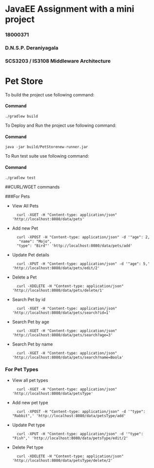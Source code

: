 # JavaEE Assignment with a mini project


### 18000371
### D.N.S.P. Deraniyagala
### SCS3203 / IS3108 Middleware Architecture


# Pet Store

To build the project use following command:

#### Command
    ./gradlew build

To Deploy and Run the project use following command:

#### Command
    java -jar build/PetStorenew-runner.jar

To Run test suite use following command:

#### Command

    ./gradlew test
##CURL/WGET commands

###For Pets

* View All Pets

        curl -XGET -H "Content-type: application/json" 'http://localhost:8080/data/pets'

* Add new Pet

        curl -XPOST -H "Content-type: application/json" -d '"age": 2,
         "name": "Mojo",
        "type": "Bird"' 'http://localhost:8080/data/pets/add'

* Update Pet details

        curl -XPUT -H "Content-type: application/json" -d '"age": 5,' 'http://localhost:8080/data/pets/edit/2'

* Delete a Pet

        curl -XDELETE -H "Content-type: application/json" 'http://localhost:8080/data/pets/delete/1'

* Search Pet by id 

        curl -XGET -H "Content-type: application/json" 'http://localhost:8080/data/pets/search?id=1'

* Search Pet by age 

        curl -XGET -H "Content-type: application/json" 'http://localhost:8080/data/pets/search?age=3'

* Search Pet by name

        curl -XGET -H "Content-type: application/json" 'http://localhost:8080/data/pets/search?name=Boola'

### For Pet Types

* View all pet types

        curl -XGET -H "Content-type: application/json" 'http://localhost:8080/data/petsType'

* Add new pet type

        curl -XPOST -H "Content-type: application/json" -d '"type": "Rabbit",' 'http://localhost:8080/data/petsType/add'

* Update Pet type 
  
        curl -XPUT -H "Content-type: application/json" -d '"type": "Fish",' 'http://localhost:8080/data/petsType/edit/2'

* Delete Pet type

        curl -XDELETE -H "Content-type: application/json" 'http://localhost:8080/data/petsType/delete/2'

